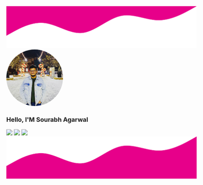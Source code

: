 <html>
<head>
</head>
<body>
<img src="wave_up.svg"/>

<div>
<img src="sourabh.jpg" height="150px" width="150px" style="border-radius:50%;">
<span><h3>Hello, I'M Sourabh Agarwal</h3></span>
</div>
<div>
<img src="https://github-readme-stats.vercel.app/api?username=sourabhagarwal07&show_icons=true&theme=radical"/>
<img src="https://github-readme-stats.vercel.app/api/top-langs/?username=sourabhagarwal07&langs_count=8&show_icons=true&theme=radical&layout=compact"/>
<img src="https://komarev.com/ghpvc/?username=sourabhagarwal07&color=dc143c">
</div>
<img src="wave_down.svg"/>
</body>
</html>
